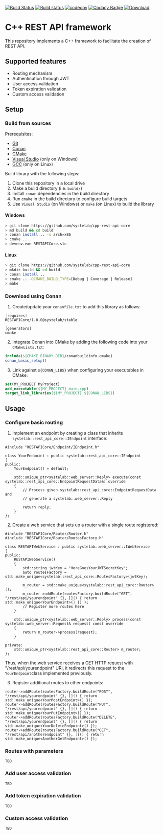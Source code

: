 [![Build Status](https://travis-ci.org/systelab/cpp-rest-api-core.svg?branch=master)](https://travis-ci.org/systelab/cpp-rest-api-core)
[![Build status](https://ci.appveyor.com/api/projects/status/ix9b122obt2f2j9v?svg=true)](https://ci.appveyor.com/project/systelab/cpp-rest-api-core)
[![codecov](https://codecov.io/gh/systelab/cpp-rest-api-core/branch/master/graph/badge.svg)](https://codecov.io/gh/systelab/cpp-rest-api-core)
[![Codacy Badge](https://api.codacy.com/project/badge/Grade/8e7fca4ee7cb47a1801f51771532b2cb)](https://www.codacy.com/app/systelab/cpp-rest-api-core?utm_source=github.com&amp;utm_medium=referral&amp;utm_content=systelab/cpp-rest-api-core&amp;utm_campaign=Badge_Grade)
[![Download](https://api.bintray.com/packages/systelab/conan/RESTAPICore:systelab/images/download.svg)](https://bintray.com/systelab/conan/RESTAPICore:systelab/_latestVersion)


# C++ REST API framework

This repository implements a C++ framework to facilitate the creation of REST API.

## Supported features

* Routing mechanism
* Authentication through JWT
* User access validation
* Token expiration validation
* Custom access validation

## Setup

### Build from sources

Prerequisites:
  - [Git](https://git-scm.com/)
  - [Conan](https://conan.io/)
  - [CMake](https://cmake.org/)
  - [Visual Studio](https://visualstudio.microsoft.com/) (only on Windows)
  - [GCC](https://gcc.gnu.org/) (only on Linux)

Build library with the following steps:
  1. Clone this repository in a local drive
  2. Make a build directory (i.e. `build/`)
  3. Install `conan` dependencies in the build directory
  4. Run `cmake` in the build directory to configure build targets
  5. Use `Visual Studio` (on Windows) or `make` (on Linux) to build the library

#### Windows
``` bash
> git clone https://github.com/systelab/cpp-rest-api-core
> md build && cd build
> conan install .. -s arch=x86
> cmake ..
> devenv.exe RESTAPICore.sln
```

#### Linux
``` bash
> git clone https://github.com/systelab/cpp-rest-api-core
> mkdir build && cd build
> conan install ..
> cmake .. -DCMAKE_BUILD_TYPE=[Debug | Coverage | Release]
> make
```

### Download using Conan

  1. Create/update your `conanfile.txt` to add this library as follows:

```
[requires]
RESTAPICore/1.0.0@systelab/stable

[generators]
cmake
```

  2. Integrate Conan into CMake by adding the following code into your `CMakeLists.txt`:

```cmake
include(${CMAKE_BINARY_DIR}/conanbuildinfo.cmake)
conan_basic_setup()
```

  3. Link against `${CONAN_LIBS}` when configuring your executables in CMake:

```cmake
set(MY_PROJECT MyProject)
add_executable(${MY_PROJECT} main.cpp)
target_link_libraries(${MY_PROJECT} ${CONAN_LIBS})
```

## Usage

### Configure basic routing

1) Implement an endpoint by creating a class that inherits ```systelab::rest_api_core::IEndpoint``` interface:

```
#include "RESTAPICore/Endpoint/IEndpoint.h"

class YourEndpoint : public systelab::rest_api_core::IEndpoint
{
public:
    YourEndpoint() = default;

    std::unique_ptr<systelab::web_server::Reply> execute(const systelab::rest_api_core::EndpointRequestData&) override
    {
        // Process given systelab::rest_api_core::EndpointRequestData and
        // generate a systelab::web_server::Reply

        return reply;
    }
};
```


2) Create a web service that sets up a router with a single route registered:

```
#include "RESTAPICore/Router/Router.h"
#include "RESTAPICore/Router/RoutesFactory.h"

class RESTAPIWebService : public systelab::web_server::IWebService
{
public:
	RESTAPIWebService()
	{
		std::string jwtKey = "HereGoesYourJWTSecretKey";
		auto routesFactory = std::make_unique<systelab::rest_api_core::RoutesFactory>(jwtKey);
	
		m_router = std::make_unique<systelab::rest_api_core::Router>();
		m_router->addRoute(routesFactory.buildRoute("GET", "/rest/api/yourendpoint" {}, []() { return std::make_unique<YourEndpoint>() }) );
		// Register more routes here
	}

	std::unique_ptr<systelab::web_server::Reply> process(const systelab::web_server::Request& request) const override
	{
		return m_router->process(request);
	}

private:
	std::unique_ptr<systelab::rest_api_core::Router> m_router;
};
```

Thus, when the web service receives a GET HTTP request with "/rest/api/yourendpoint" URI, it redirects this request to the ```YourEndpoint```class implemented previously.


3) Register additional routes to other endpoints:

```
router->addRoute(routesFactory.buildRoute("POST", "/rest/api/yourendpoint" {}, []() { return std::make_unique<YourPostEndpoint>() });
router->addRoute(routesFactory.buildRoute("PUT", "/rest/api/yourendpoint" {}, []() { return std::make_unique<YourPutEndpoint>() });
router->addRoute(routesFactory.buildRoute("DELETE", "/rest/api/yourendpoint" {}, []() { return std::make_unique<YourDeleteEndpoint>() });
router->addRoute(routesFactory.buildRoute("GET", "/rest/api/anotherendpoint" {}, []() { return std::make_unique<AnotherGetEndpoint>() });
```

### Routes with parameters

`TBD`

### Add user access validation

`TBD`

### Add token expiration validation

`TBD`

### Custom access validation

`TBD`
